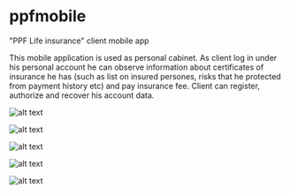 # ppfmobile
"PPF Life insurance" client mobile app

This mobile application is used as personal cabinet. 
As client log in under his personal account he can observe information about certificates of insurance he has (such as list
on insured persones, risks that he protected from payment history etc) and pay insurance fee.
Client can register, authorize and recover his account data. 

![alt text](https://github.com/Gaever/ppfmobile/blob/master/1.%20Startscreen.png)

![alt text](https://github.com/Gaever/ppfmobile/blob/master/2.%20Contract%20list.png)

![alt text](https://github.com/Gaever/ppfmobile/blob/master/3.%20Contract%20detail.png)

![alt text](https://github.com/Gaever/ppfmobile/blob/master/4.%20Payment.png)

![alt text](https://github.com/Gaever/ppfmobile/blob/master/5.%20Payment%20gate.png)
